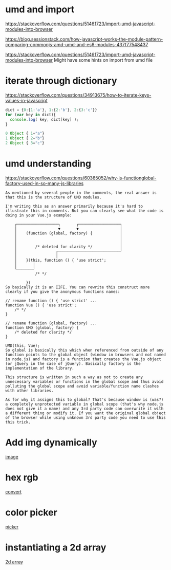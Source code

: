 # umd and import
https://stackoverflow.com/questions/51461723/import-umd-javascript-modules-into-browser

https://blog.sessionstack.com/how-javascript-works-the-module-pattern-comparing-commonjs-amd-umd-and-es6-modules-437f77548437

https://stackoverflow.com/questions/51461723/import-umd-javascript-modules-into-browser
Might have some hints on import from umd file

# iterate through dictionary
https://stackoverflow.com/questions/34913675/how-to-iterate-keys-values-in-javascript

```js
dict = {0:{1:'a'}, 1:{2:'b'}, 2:{3:'c'}}
for (var key in dict){
  console.log( key, dict[key] );
}

0 Object { 1="a"}
1 Object { 2="b"}
2 Object { 3="c"}
```

# umd understanding
https://stackoverflow.com/questions/60365052/why-is-functionglobal-factory-used-in-so-many-js-libraries

```
As mentioned by several people in the comments, the real answer is that this is the structure of UMD modules.

I'm writing this as an answer primarily because it's hard to illustrate this in comments. But you can clearly see what the code is doing in your Vue.js example:

    ┌──────────────────┐       ┌──────────────────┐
    │                  ▼       ▼                  │
    │    (function (global, factory) {            │
    │                                             │
    │                                             │
    │        /* deleted for clarity */            │
    │                 ┌───────────────────────────┘
    │                 │
    │    }(this, function () { 'use strict';
    │       │
    └───────┘
             /* */

         })
So basically it is an IIFE. You can rewrite this construct more clearly if you give the anonymous functions names:

// rename function () { 'use strict' ...
function Vue () { 'use strict';
    /* */
}

// rename function (global, factory) ...
function UMD (global, factory) {
    /* deleted for clarity */ 
}

UMD(this, Vue);
So global is basically this which when referenced from outside of any function points to the global object (window in browsers and not named in node.js) and factory is a function that creates the Vue.js object (or jQuery in the case of jQuery). Basically factory is the implementation of the library.

This structure is written in such a way as not to create any unnecessary variables or functions in the global scope and thus avoid polluting the global scope and avoid variable/function name clashes with other libraries.

As for why it assigns this to global? That's because window is (was?) a completely unprotected variable in global scope (that's why node.js does not give it a name) and any 3rd party code can overwrite it with a different thing or modify it. If you want the original global object of the browser while using unknown 3rd party code you need to use this this trick.
```

# Add img dynamically
[image](https://stackoverflow.com/questions/72217858/the-server-responded-with-a-mime-type-of-image-png-html-javascript)

# hex rgb
[convert](https://stackoverflow.com/questions/5623838/jjrgb-to-hex-and-hex-to-rgb)

# color picker
[picker](https://jscolor.com/docs/#doc-install-include-jscolor)

# instantiating a 2d array
[2d array](https://stackoverflow.com/questions/966225/how-can-i-create-a-two-dimensional-array-in-javascript)